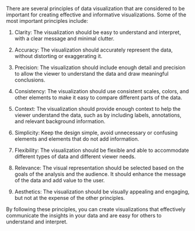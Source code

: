 There are several principles of data visualization that are considered to be important for creating effective and informative visualizations. Some of the most important principles include:

1.  Clarity: The visualization should be easy to understand and interpret, with a clear message and minimal clutter.
    
2.  Accuracy: The visualization should accurately represent the data, without distorting or exaggerating it.
    
3.  Precision: The visualization should include enough detail and precision to allow the viewer to understand the data and draw meaningful conclusions.
    
4.  Consistency: The visualization should use consistent scales, colors, and other elements to make it easy to compare different parts of the data.
    
5.  Context: The visualization should provide enough context to help the viewer understand the data, such as by including labels, annotations, and relevant background information.
    
6.  Simplicity: Keep the design simple, avoid unnecessary or confusing elements and elements that do not add information.
    
7.  Flexibility: The visualization should be flexible and able to accommodate different types of data and different viewer needs.
    
8.  Relevance: The visual representation should be selected based on the goals of the analysis and the audience. It should enhance the message of the data and add value to the user.
    
9.  Aesthetics: The visualization should be visually appealing and engaging, but not at the expense of the other principles.
    

By following these principles, you can create visualizations that effectively communicate the insights in your data and are easy for others to understand and interpret.